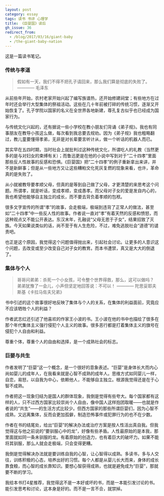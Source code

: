 ```yaml
---
layout: post
category: essay
tags: 读书 书评 心理学
title: 《巨婴国》读后
gh_issue: 36
redirect_from:
  - /blog/2017/03/16/giant-baby
  - /the-giant-baby-nation
---
```


这是一篇读书笔记。

### 传统与孝道

> 假如有一天，我们不得不把孔子请回来，那么我们算是彻底的失败了。
> ———— 毛泽东

从前些年开始，农村老家开始兴起了编写族谱热，还开始修建祠堂；有些地方在过年时还会举行大型集体的祭祖活动。这些在几十年前被打碎的传统习惯，逐渐又开始恢复了。孔子学院以国家的名义在全世界各地新建，尊孔复古似乎也已经成为国家行为。

与传统文化兴起的，还有据说一些小学校在教小朋友们背诵《弟子规》。我也有同事朋友在教导小孩这么做，每次看到我总要去规劝。因为《弟子规》我也粗略翻过，教儿童要懂得孝弟，无非是对长辈要言听计从，做一个听话的机器人而已。

其实早在五四时期，当时社会上就批判过这种传统文化，所谓吃人的礼教（当然更多的是与对妇女的束缚有关）；而鲁迅更是在他的小说中写到对于“二十四孝”里面那些反人性故事的反感和恐惧。《巨婴国》把“二十四孝”的例子重新拿出来讲，并不是新鲜事；但是从一些地方又让这些糟粕文化死灰复燃的现象来看，也许，革命真的是失败了。

从小就被教导要孝顺父母，但真的是等到自己做了父母，才更清楚的来思考这个问题。所谓孝，就是听话，变成孝顺，变成愚孝。而父母对子女的爱是发自内心的，我也希望他能够自主独立的成长，而不要去背负着孝顺的包袱。

很多文字宣传的所谓“孝”的故事，会走极端，极端到违背了正常人的做法，甚至如“二十四孝”中一些反人性的故事。作者说一直对“孝”有着天然的反感和愤怒，而这种观点又不能公开表达。东汉末年，孔融说“父母无恩于子女”，结果招致了灭族。今天如果说类似的话，尚不至于有人生危险，不过，难免逃脱社会“道德”的谴责吧。

也正是这个原因，我觉得这个问题值得抛出来，引起社会讨论。让更多的人意识这个问题，去改变或至少改变自己对子女的教育。而本书遭禁，真又是大大的倒退了。

### 集体与个人

> 哥哥问弟弟：杀死一个小女孩，可令整个世界得救，那么，这可以做吗？
> 弟弟犹豫了一会儿，小声但坚定地回答说：不可以！
> ———— 陀思妥耶夫斯基《卡拉马佐夫兄弟》

书中引述的这个故事很好地反映了集体与个人的关系，在集体的利益面前，究竟应不应该牺牲个人的利益？

作者武志红还引述了他喜欢的作家王小波的书。王小波在他的书中也描绘了很多在那个年代集体主义强行侵犯个人主义的故事。很多恶行都是打着集体主义的旗号在侵犯个人自由和利益。

尊重个体，尊重个人的自由和选择，是一个成熟社会的标志。

### 巨婴与共生

作者发明了“巨婴”这一个概念，是一个很好的意象表述。“巨婴”是身体长大而内心尚如婴儿的成年人，在我看来就是心智不成熟的成年人。思维方式如同婴儿一样，自恋，易怒，以自我为中心，依赖他人，不能够自主独立。根源我觉得还是在于心智不成熟。

作者把这一现象归结为是国人的群体现象，我倒是觉得有些夸大。每个国家都有这样的人，只不过西方国家比较崇尚个人自由，像中国人这样抱团取暖——也就是作者说的“共生”——的生活方式比较少。但西方国家的那些所谓巨婴们，因为心智不成熟，又远离集体，反而会更加孤僻，制造恐怖事件或犯罪行为的也不在少数。

作者在书的结尾处，给出“巨婴”的解决办法或治疗方案是按人性活出真自我。但我觉得这与他之前说的“要驯服心中的龙”，好像有些矛盾。人性最原始的是本我，那里面就如同一条未驯服的龙。有着原始的创造力，也有着巨大的破坏力。如果不能将其驯服，那么人就会走极端，只会变得更糟。

我倒是觉得解决办法就是要训练自我的心智，让心智得以成熟。多读书，多与人交往，训练积极的心态，培养出好的习惯。每个人都是从婴儿长大而来，身体的成长靠食粮，而心智的成长靠知识。要想心智获得成熟，也就是避免成为“巨婴”，那就要不断的学习。

我给本书打4星推荐，我觉得这不是一本好或坏的书，而是一本能引发讨论的书。能引发思考和讨论，这本身是好的。而不是一言不合，就禁掉。